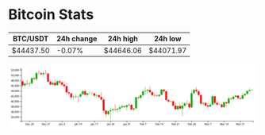 # Bitcoin Stats

BTC/USDT|24h change|24h high|24h low|
|---|---|---|---|
|$44437.50|-0.07%|$44646.06|$44071.97|

<img src="./chart.svg">
